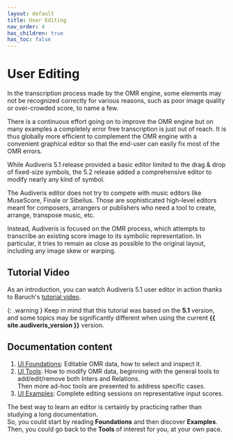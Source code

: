 ```yaml
---
layout: default
title: User Editing
nav_order: 4
has_children: true
has_toc: false
---
```

# User Editing

In the transcription process made by the OMR engine, some elements may not be recognized
correctly for various reasons, such as poor image quality or over-crowded score, to name a few.

There is a continuous effort going on to improve the OMR engine but on many examples a completely error free transcription is just out of reach.
It is thus globally more efficient to complement the OMR engine with a convenient graphical
editor so that the end-user can easily fix most of the OMR errors.

While Audiveris 5.1 release provided a basic editor limited to the drag & drop of fixed-size
symbols, the 5.2 release added a comprehensive editor to modify nearly any kind of symbol.

The Audiveris editor does not try to compete with music editors like MuseScore, Finale or Sibelius.
Those are sophisticated high-level editors meant for composers, arrangers or publishers
who need a tool to create, arrange, transpose music, etc.

Instead, Audiveris is focused on the OMR process, which attempts to transcribe an existing
score image to its symbolic representation.
In particular, it tries to remain as close as possible to the original layout, including any image
skew or warping.

## Tutorial Video

As an introduction, you can watch Audiveris 5.1 user editor in action
thanks to Baruch's
[tutorial video](https://www.youtube.com/watch?v=718iy10sKV4&feature=youtu.be).

{: .warning }
Keep in mind that this tutorial was based on the **5.1** version, and some topics may be
significantly different when using the current **{{ site.audiveris_version }}** version.

## Documentation content

1. [UI Foundations](./ui_foundations/README.md): Editable OMR data,
   how to select and inspect it.
2. [UI Tools](./ui_tools/README.md): How to modify OMR data,
  beginning with the general tools to add/edit/remove both Inters and Relations.  
  Then more ad-hoc tools are presented to address specific cases.
3. [UI Examples](./ui_examples/README.md): Complete editing sessions
   on representative input scores.

The best way to learn an editor is certainly by practicing rather than studying a long
documentation.  
So, you could start by reading **Foundations** and then discover **Examples**.
Then, you could go back to the **Tools** of interest for you, at your own pace.
